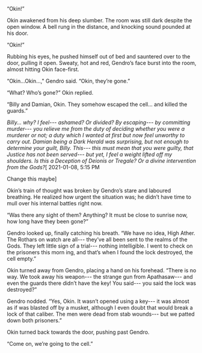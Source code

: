 “Okin!” 

Okin awakened from his deep slumber. The room was still dark despite the open window. A bell rung in the distance, and knocking sound pounded at his door. 

“Okin!”

Rubbing his eyes, he pushed himself out of bed and sauntered over to the door, pulling it open. Sweaty, hot and red, Gendro’s face burst into the room, almost hitting Okin face-first.

“Okin...Okin...," Gendro said. “Okin, they’re gone.”

“What? Who’s gone?” Okin replied. 

“Billy and Damian, Okin. They somehow escaped the cell... and killed the guards.”

*Billy... why? I feel--- ashamed? Or divided? By escaping--- by committing murder--- you relieve me from the duty of deciding whether you were a murderer or not; a duty which I wanted at first but now feel unworthy to carry out. Damian being a Dark Herald was surprising, but not enough to determine your guilt, Billy. This--- this must mean that you were guilty, that Justice has not been served--- but yet, I feel a weight lifted off my shoulders. Is this a Deception of Deionis or Tregale? Or a divine intervention from the Gods?*\[ 2021-01-08, 5:15 PM

Change this maybe\]

Okin’s train of thought was broken by Gendro’s stare and laboured breathing. He realized how urgent the situation was; he didn’t have time to mull over his internal battles right now. 

“Was there any sight of them? Anything? It must be close to sunrise now, how long have they been gone?” 

Gendro looked up, finally catching his breath. “We have no idea, High Ather. The Rothars on watch are all--- they’ve all been sent to the realms of the Gods. They left little sign of a trial--- nothing intelligible. I went to check on the prisoners this morn ing, and that’s when I found the lock destroyed, the cell empty.”

Okin turned away from Gendro, placing a hand on his forehead. “There is no way. We took away his weapon--- the strange gun from Apathasaw--- and even the guards there didn’t have the key! You said--- you said the lock was destroyed?”

Gendro nodded. “Yes, Okin. It wasn’t opened using a key--- it was almost as if was blasted off by a musket, although I even doubt that would break a lock of that caliber. The men were dead from stab wounds--- but we patted down both prisoners.”

Okin turned back towards the door, pushing past Gendro.

“Come on, we’re going to the cell.”




